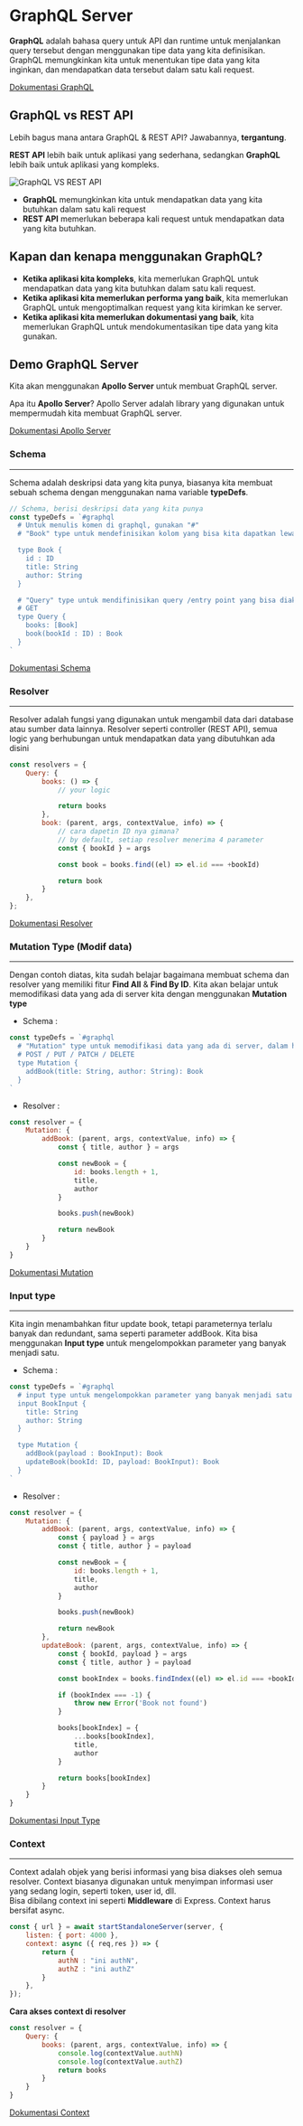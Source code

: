 # GraphQL Server

**GraphQL** adalah bahasa query untuk API dan runtime untuk menjalankan query tersebut dengan menggunakan tipe data yang kita definisikan. GraphQL memungkinkan kita untuk menentukan tipe data yang kita inginkan, dan mendapatkan data tersebut dalam satu kali request.

[Dokumentasi GraphQL](https://graphql.org/learn/)

## GraphQL vs REST API
Lebih bagus mana antara GraphQL & REST API? Jawabannya, **tergantung**.

**REST API** lebih baik untuk aplikasi yang sederhana, sedangkan **GraphQL** lebih baik untuk aplikasi yang kompleks. 

![GraphQL VS REST API](image.png)

- **GraphQL** memungkinkan kita untuk mendapatkan data yang kita butuhkan dalam satu kali request
- **REST API** memerlukan beberapa kali request untuk mendapatkan data yang kita butuhkan.

## Kapan dan kenapa menggunakan GraphQL?
- **Ketika aplikasi kita kompleks**, kita memerlukan GraphQL untuk mendapatkan data yang kita butuhkan dalam satu kali request.
- **Ketika aplikasi kita memerlukan performa yang baik**, kita memerlukan GraphQL untuk mengoptimalkan request yang kita kirimkan ke server.
- **Ketika aplikasi kita memerlukan dokumentasi yang baik**, kita memerlukan GraphQL untuk mendokumentasikan tipe data yang kita gunakan.

## Demo GraphQL Server
Kita akan menggunakan **Apollo Server** untuk membuat GraphQL server.

Apa itu **Apollo Server**? Apollo Server adalah library yang digunakan untuk mempermudah kita membuat GraphQL server.

[Dokumentasi Apollo Server](https://www.apollographql.com/docs/apollo-server/getting-started)

### Schema
---
Schema adalah deskripsi data yang kita punya, biasanya kita membuat sebuah schema dengan menggunakan nama variable **typeDefs**.
<br>
```js
// Schema, berisi deskripsi data yang kita punya
const typeDefs = `#graphql
  # Untuk menulis komen di graphql, gunakan "#"
  # "Book" type untuk mendefinisikan kolom yang bisa kita dapatkan lewat query untuk semua buku dari data kita.

  type Book {
    id : ID 
    title: String
    author: String
  }

  # "Query" type untuk mendifinisikan query /entry point yang bisa diakses oleh client, dalam hal ini query "books" yang akan mengembalikan array dari "Book" type.
  # GET
  type Query {
    books: [Book]
    book(bookId : ID) : Book
  }
`
```
[Dokumentasi Schema](https://www.apollographql.com/docs/apollo-server/schema/schema)

### Resolver
---
Resolver adalah fungsi yang digunakan untuk mengambil data dari database atau sumber data lainnya. Resolver seperti controller (REST API), semua logic yang berhubungan untuk mendapatkan data yang dibutuhkan ada disini

```js
const resolvers = {
    Query: {
        books: () => {
            // your logic

            return books
        },
        book: (parent, args, contextValue, info) => {
            // cara dapetin ID nya gimana?
            // by default, setiap resolver menerima 4 parameter
            const { bookId } = args

            const book = books.find((el) => el.id === +bookId)

            return book
        }
    },
};
```
[Dokumentasi Resolver](https://www.apollographql.com/docs/apollo-server/data/resolvers)


### Mutation Type (Modif data)
---
Dengan contoh diatas, kita sudah belajar bagaimana membuat schema dan resolver yang memiliki fitur **Find All** & **Find By ID**. Kita akan belajar untuk memodifikasi data yang ada di server kita dengan menggunakan **Mutation type**

- Schema :
```js
const typeDefs = `#graphql
  # "Mutation" type untuk memodifikasi data yang ada di server, dalam hal ini menambahkan data baru ke dalam server.
  # POST / PUT / PATCH / DELETE
  type Mutation {
    addBook(title: String, author: String): Book
  }
`
```

- Resolver :
```js
const resolver = {
    Mutation: {
        addBook: (parent, args, contextValue, info) => {
            const { title, author } = args

            const newBook = {
                id: books.length + 1,
                title,
                author
            }

            books.push(newBook)

            return newBook
        }
    }
}
```

[Dokumentasi Mutation](https://www.apollographql.com/docs/apollo-server/schema/schema#the-mutation-type)


### Input type
---
Kita ingin menambahkan fitur update book, tetapi parameternya terlalu banyak dan redundant, sama seperti parameter addBook. Kita bisa menggunakan **Input type** untuk mengelompokkan parameter yang banyak menjadi satu.

- Schema :
```js
const typeDefs = `#graphql
  # input type untuk mengelompokkan parameter yang banyak menjadi satu
  input BookInput {
    title: String
    author: String
  }

  type Mutation {
    addBook(payload : BookInput): Book
    updateBook(bookId: ID, payload: BookInput): Book
  }
`
```

- Resolver :
```js
const resolver = {
    Mutation: {
        addBook: (parent, args, contextValue, info) => {
            const { payload } = args
            const { title, author } = payload

            const newBook = {
                id: books.length + 1,
                title,
                author
            }

            books.push(newBook)

            return newBook
        },
        updateBook: (parent, args, contextValue, info) => {
            const { bookId, payload } = args
            const { title, author } = payload

            const bookIndex = books.findIndex((el) => el.id === +bookId)

            if (bookIndex === -1) {
                throw new Error('Book not found')
            }

            books[bookIndex] = {
                ...books[bookIndex],
                title,
                author
            }

            return books[bookIndex]
        }
    }
}
```
[Dokumentasi Input Type](https://www.apollographql.com/docs/apollo-server/schema/schema#input-types)

### Context
---
Context adalah objek yang berisi informasi yang bisa diakses oleh semua resolver. Context biasanya digunakan untuk menyimpan informasi user yang sedang login, seperti token, user id, dll.
<br>
Bisa dibilang context ini seperti **Middleware** di Express. Context harus bersifat async.

```js
const { url } = await startStandaloneServer(server, {
    listen: { port: 4000 },
    context: async ({ req,res }) => {
        return {
            authN : "ini authN",
            authZ : "ini authZ"
        }
    },
});
```

**Cara akses context di resolver**
```js
const resolver = {
    Query: {
        books: (parent, args, contextValue, info) => {
            console.log(contextValue.authN)
            console.log(contextValue.authZ)
            return books
        }
    }
}
```

[Dokumentasi Context](https://www.apollographql.com/docs/apollo-server/data/context)